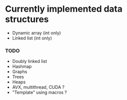 # Currently implemented data structures
- Dynamic array (int only)
- Linked list (int only)

### TODO
- Doubly linked list
- Hashmap
- Graphs
- Trees
- Heaps
- AVX, multithread, CUDA ?
- "Template" using macros ?
